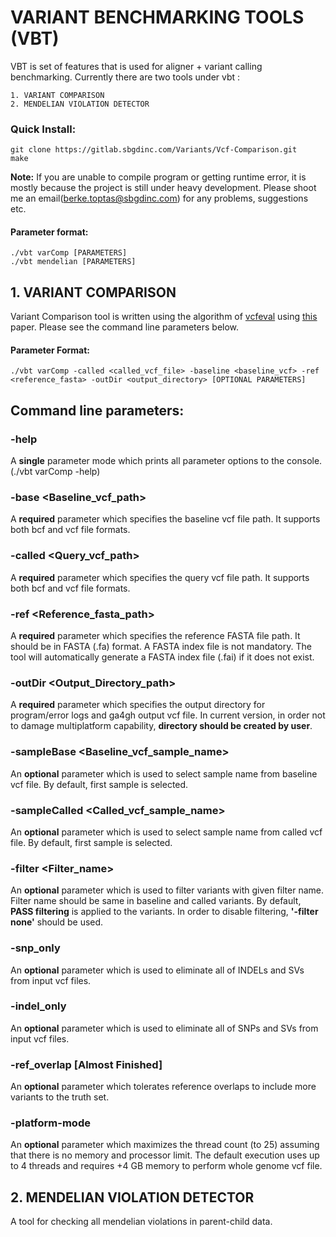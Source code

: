 # VARIANT BENCHMARKING TOOLS (VBT)

VBT is set of features that is used for aligner + variant calling benchmarking. Currently there are two tools under vbt :

    1. VARIANT COMPARISON
    2. MENDELIAN VIOLATION DETECTOR


### Quick Install:
```
git clone https://gitlab.sbgdinc.com/Variants/Vcf-Comparison.git
make
```
**Note:** If you are unable to compile program or getting runtime error, it is mostly because the project is still under heavy development. Please shoot me an email(berke.toptas@sbgdinc.com) for any problems, suggestions etc.

#### Parameter format:
```
./vbt varComp [PARAMETERS]
./vbt mendelian [PARAMETERS]
```

## 1. VARIANT COMPARISON

Variant Comparison tool is written using the algorithm of [vcfeval](https://github.com/RealTimeGenomics/rtg-tools "vcfeval github page") using [this](http://biorxiv.org/content/early/2015/08/02/023754) paper. Please see the command line parameters below.

#### Parameter Format:
```
./vbt varComp -called <called_vcf_file> -baseline <baseline_vcf> -ref <reference_fasta> -outDir <output_directory> [OPTIONAL PARAMETERS]
```

## Command line parameters:


### -help
A **single** parameter mode which prints all parameter options to the console. (./vbt varComp -help)


### -base <Baseline_vcf_path>

A **required** parameter which specifies the baseline vcf file path. It supports both bcf and vcf file formats.


### -called <Query_vcf_path>

A **required** parameter which specifies the query vcf file path. It supports both bcf and vcf file formats.


### -ref <Reference_fasta_path>

A **required** parameter which specifies the reference FASTA file path. It should be in FASTA (.fa) format. A FASTA index file is not mandatory. The tool will automatically generate a FASTA index file (.fai) if it does not exist.


### -outDir <Output_Directory_path>

A **required** parameter which specifies the output directory for program/error logs and ga4gh output vcf file. In current version, in order not to damage multiplatform capability, **directory should be created by user**.


### -sampleBase <Baseline_vcf_sample_name>

An **optional** parameter which is used to select sample name from baseline vcf file. By default, first sample is selected.


### -sampleCalled <Called_vcf_sample_name>

An **optional** parameter which is used to select sample name from called vcf file. By default, first sample is selected.

### -filter <Filter_name>

An **optional** parameter which is used to filter variants with given filter name. Filter name should be same in baseline and called variants. By default, **PASS filtering** is applied to the variants. In order to disable filtering, **'-filter none'** should be used.


### -snp_only

An **optional** parameter which is used to eliminate all of INDELs and SVs from input vcf files.


### -indel_only

An **optional** parameter which is used to eliminate all of SNPs and SVs from input vcf files.


### -ref_overlap [Almost Finished]

An **optional** parameter which tolerates reference overlaps to include more variants to the truth set.

### -platform-mode

An **optional** parameter which maximizes the thread count (to 25) assuming that there is no memory and processor limit. The default execution uses up to 4 threads and requires +4 GB memory to perform whole genome vcf file.


## 2. MENDELIAN VIOLATION DETECTOR

A tool for checking all mendelian violations in parent-child data.


